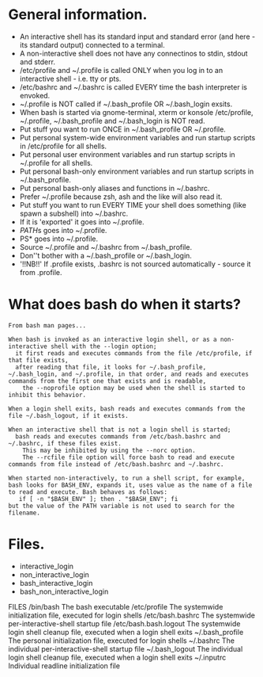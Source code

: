 # General information.
  *  An interactive shell has its standard input and standard error (and here - its standard output) connected to a terminal.
  *  A non-interactive shell does not have any connectinos to stdin, stdout and stderr.
  *  /etc/profile and ~/.profile is called ONLY when you log in to an interactive shell - i.e. tty or pts.
  *  /etc/bashrc and ~/.bashrc is called EVERY time the bash interpreter is envoked.
  *  ~/.profile is NOT called if ~/.bash_profile OR ~/.bash_login exsits.
  *  When bash is started via gnome-terminal, xterm or konsole /etc/profile, ~/.profile, ~/.bash_profile and ~/.bash_login is NOT read.
  *  Put stuff you want to run ONCE in ~/.bash_profile OR ~/.profile.
  *  Put personal system-wide environment variables and run startup scripts in /etc/profile for all shells.
  *  Put personal user environment variables and run startup scripts in ~/.profile for all shells.
  *  Put personal bash-only environment variables and run startup scripts in ~/.bash_profile.
  *  Put personal bash-only aliases and functions in ~/.bashrc.
  *  Prefer ~/.profile because zsh, ash and the like will also read it.
  *  Put stuff you want to run EVERY TIME your shell does something (like spawn a subshell) into ~/.bashrc.
  *  If it is 'exported' it goes into ~/.profile.
  *  *PATH*s goes into ~/.profile.
  *  PS* goes into ~/.profile.
  *  Source ~/.profile and ~/.bashrc from ~/.bash_profile.
  *  Don''t bother with a ~/.bash_profile or ~/.bash_login.
  *  '!!NB!!' If .profile exists, .bashrc is not sourced automatically - source it from .profile.


# What does bash do when it starts?
    From bash man pages...

    When bash is invoked as an interactive login shell, or as a non-interactive shell with the --login option;
      it first reads and executes commands from the file /etc/profile, if that file exists,
      after reading that file, it looks for ~/.bash_profile, ~/.bash_login, and ~/.profile, in that order, and reads and executes commands from the first one that exists and is readable,
        the --noprofile option may be used when the shell is started to inhibit this behavior.

    When a login shell exits, bash reads and executes commands from the file ~/.bash_logout, if it exists.

    When an interactive shell that is not a login shell is started;
      bash reads and executes commands from /etc/bash.bashrc and ~/.bashrc, if these files exist.
        This may be inhibited by using the --norc option.
        The --rcfile file option will force bash to read and execute commands from file instead of /etc/bash.bashrc and ~/.bashrc.

    When started non-interactively, to run a shell script, for example, bash looks for BASH_ENV, expands it, uses value as the name of a file to read and execute. Bash behaves as follows:
       if [ -n "$BASH_ENV" ]; then . "$BASH_ENV"; fi
    but the value of the PATH variable is not used to search for the filename.


# Files.
  *  interactive_login
  *  non_interactive_login
  *  bash_interactive_login
  *  bash_non_interactive_login


FILES
   /bin/bash
      The bash executable
   /etc/profile
      The systemwide initialization file, executed for login shells
   /etc/bash.bashrc
      The systemwide per-interactive-shell startup file
   /etc/bash.bash.logout
      The systemwide login shell cleanup file, executed when a login shell exits
   ~/.bash_profile
      The personal initialization file, executed for login shells
   ~/.bashrc
      The individual per-interactive-shell startup file
   ~/.bash_logout
      The individual login shell cleanup file, executed when a login shell exits
   ~/.inputrc
      Individual readline initialization file


